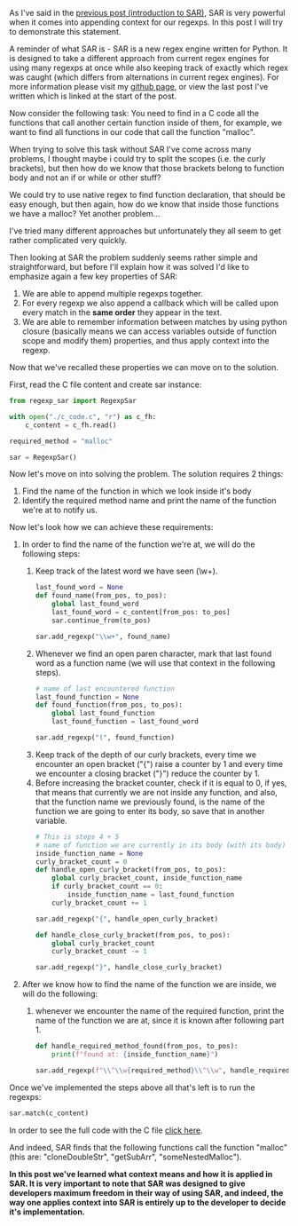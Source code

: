
As I've said in the [previous post (introduction to SAR)](https://github.com/nmnsnv/regexp_sar/blob/master/docs/introduction.md), SAR is very powerful when it comes into appending context for our regexps.
In this post I will try to demonstrate this statement.

A reminder of what SAR is - SAR is a new regex engine written for Python. It is designed to take a different approach from current regex engines for using many regexps at once while also keeping track of exactly which regex was caught (which differs from alternations in current regex engines). For more information please visit my [github page](https://github.com/nmnsnv/regexp_sar), or view the last post I've written which is linked at the start of the post.

Now consider the following task: You need to find in a C code all the functions that call another certain function inside of them, for example, we want to find all functions in our code that call the function "malloc".

When trying to solve this task without SAR I've come across many problems, I thought maybe i could try to split the scopes (i.e. the curly brackets), but then how do we know that those brackets belong to function body and not an if or while or other stuff?

We could try to use native regex to find function declaration, that should be easy enough, but then again, how do we know that inside those functions we have a malloc? Yet another problem...

I've tried many different approaches but unfortunately they all seem to get rather complicated very quickly.

Then looking at SAR the problem suddenly seems rather simple and straightforward, but before I'll explain how it was solved I'd like to emphasize again a few key properties of SAR:

1. We are able to append multiple regexps together.
2. For every regexp we also append a callback which will be called upon every match in the <b>same order</b> they appear in the text.
3. We are able to remember information between matches by using python closure (basically means we can access variables outside of function scope and modify them) properties, and thus apply context into the regexp.

Now that we've recalled these properties we can move on to the solution.

First, read the C file content and create sar instance:
```python
from regexp_sar import RegexpSar

with open("./c_code.c", "r") as c_fh:
    c_content = c_fh.read()

required_method = "malloc"

sar = RegexpSar()
```

Now let's move on into solving the problem. The solution requires 2 things:

1. Find the name of the function in which we look inside it's body
2. Identify the required method name and print the name of the function we're at to notify us.

Now let's look how we can achieve these requirements:

1. In order to find the name of the function we're at, we will do the following steps:
   1. Keep track of the latest word we have seen (\\w+).
        ```python
        last_found_word = None
        def found_name(from_pos, to_pos):
            global last_found_word
            last_found_word = c_content[from_pos: to_pos]
            sar.continue_from(to_pos)

        sar.add_regexp("\\w+", found_name)
        ```
   2. Whenever we find an open paren character, mark that last found word as a function name (we will use that context in the following steps).
        ```python
        # name of last encountered function
        last_found_function = None
        def found_function(from_pos, to_pos):
            global last_found_function
            last_found_function = last_found_word

        sar.add_regexp("(", found_function)
        ```
   4. Keep track of the depth of our curly brackets, every time we encounter an open bracket ("{") raise a counter by 1 and every time we encounter a closing bracket ("}") reduce the counter by 1.
   5. Before increasing the bracket counter, check if it is equal to 0, if yes, that means that currently we are not inside any function, and also, that the function name we previously found, is the name of the function we are going to enter its body, so save that in another variable.
        ```python
        # This is steps 4 + 5
        # name of function we are currently in its body (with its body)
        inside_function_name = None
        curly_bracket_count = 0
        def handle_open_curly_bracket(from_pos, to_pos):
            global curly_bracket_count, inside_function_name
            if curly_bracket_count == 0:
                inside_function_name = last_found_function
            curly_bracket_count += 1

        sar.add_regexp("{", handle_open_curly_bracket)

        def handle_close_curly_bracket(from_pos, to_pos):
            global curly_bracket_count
            curly_bracket_count -= 1

        sar.add_regexp("}", handle_close_curly_bracket)
        ```

2. After we know how to find the name of the function we are inside, we will do the following:
   1. whenever we encounter the name of the required function, print the name of the function we are at, since it is known after following part 1.
        ```python
        def handle_required_method_found(from_pos, to_pos):
            print(f"found at: {inside_function_name}")

        sar.add_regexp(f"\\^\\w{required_method}\\^\\w", handle_required_method_found)
        ```

Once we've implemented the steps above all that's left is to run the regexps:
```python
sar.match(c_content)
```

In order to see the full code with the C file [click here](https://github.com/nmnsnv/regexp_sar/tree/master/examples/find_functions_contain_func).

And indeed, SAR finds that the following functions call the function "malloc" (this are: "cloneDoubleStr", "getSubArr", "someNestedMalloc").

<b>In this post we've learned what context means and how it is applied in SAR. It is very important to note that SAR was designed to give developers maximum freedom in their way of using SAR, and indeed, the way one applies context into SAR is entirely up to the developer to decide it's implementation.</b>
